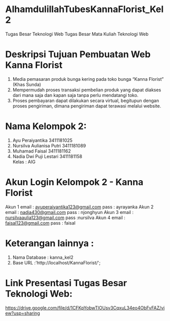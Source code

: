 # AlhamdulillahTubesKannaFlorist_Kel2
Tugas Besar Teknologi Web Tugas Besar Mata Kuliah Teknologi Web

# Deskripsi Tujuan Pembuatan Web Kanna Florist
1. Media pemasaran produk bunga kering pada toko bunga “Kanna Florist” (Khas Sunda)
2. Mempermudah proses transaksi pembelian produk yang dapat diakses dari mana saja dan kapan saja tanpa perlu mendatangi toko.
3. Proses pembayaran dapat dilakukan secara virtual, begitupun dengan proses pengiriman,  dimana pengiriman dapat terawasi melalui website.
 
# Nama Kelompok 2: 
1. Ayu Peraiyantika 3411181025 
2. Nursilva Aulianisa Putri 3411181089 
3. Muhamad Faisal 3411181162 
4. Nadia Dwi Puji Lestari 3411181158  
Kelas : AIG 

# Akun Login Kelompok 2 - Kanna Florist

Akun 1 email : ayuperaiyantika123@gmail.com pass : ayrayanka
Akun 2 email : nadia430@gmail.com pass : njonghyun
Akun 3 email : nursilvaaulia123@gmail.com pass :nursilva
Akun 4 email : faisal123@gmail.com pass : faisal

# Keterangan lainnya :
1. Nama Database : kanna_kel2
2. Base URL :'http://localhost/KannaFlorist/';

# Link Presentasi Tugas Besar Teknologi Web:
https://drive.google.com/file/d/1CFKpYobwTlOUsv3CqxuL34eo4ObFvFAZ/view?usp=sharing
